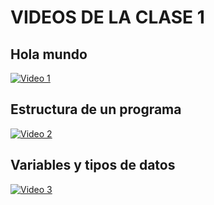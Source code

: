 # VIDEOS DE LA CLASE 1

## Hola mundo

[![Video 1](https://raw.githubusercontent.com/gcoronelc/UNI-FIEE-2023-3-BMA15-M/main/img/youtube.png)](https://youtu.be/fLUxNpj2g_Q)


## Estructura de un programa

[![Video 2](https://raw.githubusercontent.com/gcoronelc/UNI-FIEE-2023-3-BMA15-M/main/img/youtube.png)](https://youtu.be/5ceeKuKAOfc)


## Variables y tipos de datos

[![Video 3](https://raw.githubusercontent.com/gcoronelc/UNI-FIEE-2023-3-BMA15-M/main/img/youtube.png)](https://youtu.be/edOvmNW_V9w)




